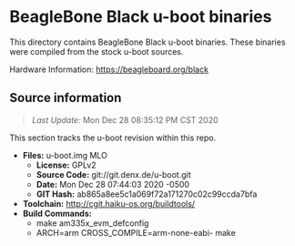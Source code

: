 BeagleBone Black u-boot binaries
===================

This directory contains BeagleBone Black u-boot binaries.
These binaries were compiled from the stock u-boot sources.

Hardware Information: <https://beagleboard.org/black>

Source information
-------------
> *Last Update:* Mon Dec 28 08:35:12 PM CST 2020

This section tracks the u-boot revision within this repo.

* **Files:**  u-boot.img MLO
  * **License:** GPLv2
  * **Source Code:** git://git.denx.de/u-boot.git
  * **Date:** Mon Dec 28 07:44:03 2020 -0500
  * **GIT Hash:** ab865a8ee5c1a069f72a171270c02c99ccda7bfa
* **Toolchain:** http://cgit.haiku-os.org/buildtools/
* **Build Commands:**
  * make am335x_evm_defconfig
  * ARCH=arm CROSS_COMPILE=arm-none-eabi- make
